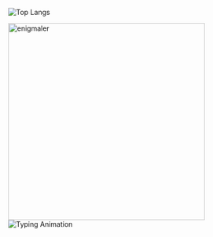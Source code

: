 ![Top Langs](https://github-readme-stats.vercel.app/api/top-langs/?username=elchibek5&layout=compact&theme=radical)

<p><img align="left" src="https://github-readme-stats.vercel.app/api/top-langs?username=elchibek5&show_icons=true&locale=en&layout=compact" alt="enigmaler" width="400" /></p>




![Typing Animation](https://readme-typing-svg.demolab.com/?lines=Hi+there!+I'm+Emilbek;Flutter+Dev+%7C+AI+Explorer+%7C+Startup+Dreamer&center=true&width=440&height=45)
